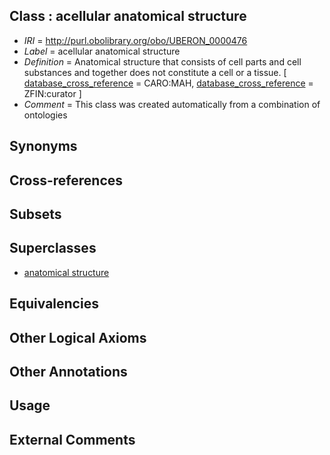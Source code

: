 
## Class : acellular anatomical structure

 * *IRI* = http://purl.obolibrary.org/obo/UBERON_0000476
 * *Label* = acellular anatomical structure
 * *Definition* = Anatomical structure that consists of cell parts and cell substances and together does not constitute a cell or a tissue. [ [database_cross_reference](../../ef/oboInOwl#hasDbXref.md) = CARO:MAH, [database_cross_reference](../../ef/oboInOwl#hasDbXref.md) = ZFIN:curator ]
 * *Comment* = This class was created automatically from a combination of ontologies

## Synonyms


## Cross-references


## Subsets


## Superclasses

 * [anatomical structure](../../UBERON/61/UBERON_0000061.md)

## Equivalencies


## Other Logical Axioms


## Other Annotations


## Usage


## External Comments

